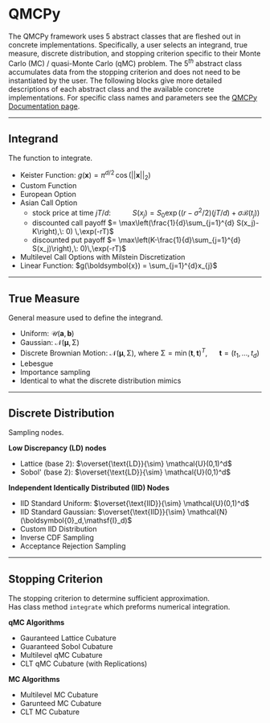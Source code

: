 # QMCPy

The QMCPy framework uses 5 abstract classes that are fleshed out in concrete implementations. Specifically, a user selects an integrand, true measure, discrete distribution, and stopping criterion specific to their Monte Carlo (MC) / quasi-Monte Carlo (qMC) problem. The $5^{th}$ abstract class accumulates data from the stopping criterion and does not need to be instantiated by the user. The following blocks give more detailed descriptions of each abstract class and the available concrete implementations. For specific class names and parameters see the [QMCPy Documentation page](https://qmcpy.readthedocs.io/en/latest/algorithms.html). 

<hr>

## Integrand

The function to integrate.

- Keister Function: $g(\boldsymbol{x}) = \pi^{d/2} \, \cos(||\boldsymbol{x}||_2)$
- Custom Function
- European Option
- Asian Call Option
    - stock price at time $jT/d$: $~~~~~~~~~$ $S(x_j)=S_0\exp\bigl((r-\sigma^2/2)(jT/d)+\sigma\mathcal{B}(t_j)\bigr)$
    - discounted call payoff $= \max\left(\frac{1}{d}\sum_{j=1}^{d} S(x_j)-K\right),\: 0)  \,\exp(-rT)$
    - discounted put payoff $= \max\left(K-\frac{1}{d}\sum_{j=1}^{d} S(x_j)\right),\: 0)\,\exp(-rT)$
- Multilevel Call Options with Milstein Discretization 
- Linear Function: $g(\boldsymbol{x}) = \sum_{j=1}^{d}x_{j}$

<hr>

## True Measure

General measure used to define the integrand.

- Uniform: $\mathcal{U}(\boldsymbol{a},\boldsymbol{b})$
- Gaussian: $\mathcal{N}(\boldsymbol{\mu},\mathsf{\Sigma})$
- Discrete Brownian Motion: $\mathcal{N}(\boldsymbol{\mu},\mathsf{\Sigma})$, where $\mathsf{\Sigma} = \min(\boldsymbol{t},\boldsymbol{t})^T$, $~~~~$ $\boldsymbol{t} = (t_1, \ldots, t_d)$
- Lebesgue
- Importance sampling
- Identical to what the discrete distribution mimics

<hr>

## Discrete Distribution

Sampling nodes.

**Low Discrepancy (LD) nodes**

- Lattice (base 2): $\overset{\text{LD}}{\sim}    \mathcal{U}(0,1)^d$
- Sobol' (base 2): $\overset{\text{LD}}{\sim}    \mathcal{U}(0,1)^d$

**Independent Identically Distributed (IID) Nodes**

- IID Standard Uniform: $\overset{\text{IID}}{\sim}   \mathcal{U}(0,1)^d$
- IID Standard Gaussian: $\overset{\text{IID}}{\sim}  \mathcal{N}(\boldsymbol{0}_d,\mathsf{I}_d)$
- Custom IID Distribution
- Inverse CDF Sampling
- Acceptance Rejection Sampling

<hr>

## Stopping Criterion

The stopping criterion to determine sufficient approximation.\
Has class method `integrate` which preforms numerical integration.

**qMC Algorithms**

- Gauranteed Lattice Cubature
- Guaranteed Sobol Cubature
- Multilevel qMC Cubature
- CLT qMC Cubature (with Replications)

**MC Algorithms**

  - Multilevel MC Cubature
  - Garunteed MC Cubature
  - CLT MC Cubature 
